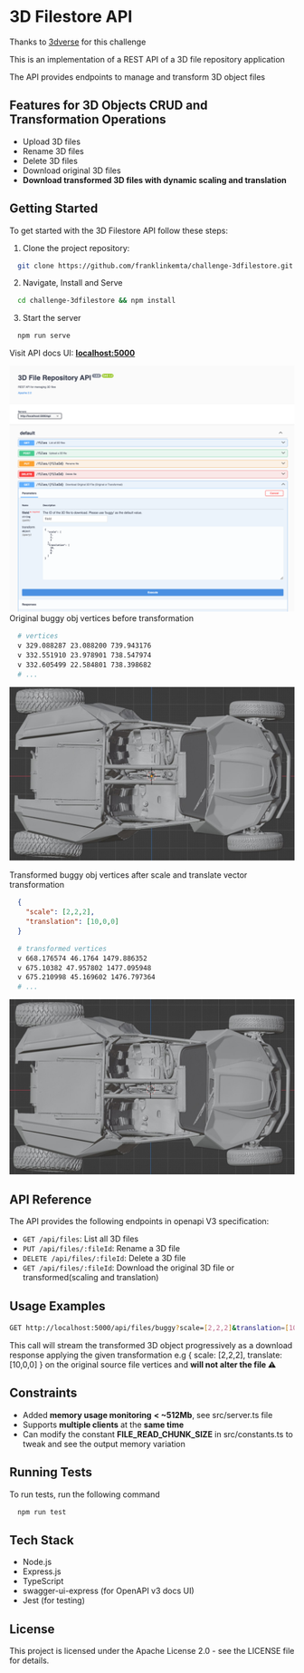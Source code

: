 
# 3D Filestore API

Thanks to  <u>[3dverse](https://github.com/3dverse/challenge-3dfilestore)</u> for this challenge 

This is an implementation of a REST API of a 3D file repository application

The API provides endpoints to manage and transform 3D object files

## Features for 3D Objects CRUD and Transformation Operations

- Upload 3D files
- Rename 3D files
- Delete 3D files
- Download original 3D files
- **Download transformed 3D files with dynamic scaling and translation**

## Getting Started

To get started with the 3D Filestore API follow these steps:

1. Clone the project repository:

```bash
  git clone https://github.com/franklinkemta/challenge-3dfilestore.git
```

2. Navigate, Install and Serve

```bash
  cd challenge-3dfilestore && npm install
```

3. Start the server

```bash
  npm run serve
```

Visit API docs UI: **[localhost:5000](http://localhost:5000)**

![App Screenshot](screenshot.png)
Original buggy obj vertices before transformation

```bash
  # vertices
  v 329.088287 23.088200 739.943176
  v 332.551910 23.978901 738.547974
  v 332.605499 22.584801 738.398682
  # ...
```

![App Screenshot](sc-buggy.jpg)

Transformed buggy obj vertices after scale and translate vector transformation
```json
  { 
    "scale": [2,2,2], 
    "translation": [10,0,0] 
  }
```

```bash
  # transformed vertices
  v 668.176574 46.1764 1479.886352
  v 675.10382 47.957802 1477.095948
  v 675.210998 45.169602 1476.797364
  # ...
```

![App Screenshot](sc-buggy-transformed.jpg)

## API Reference

The API provides the following endpoints in openapi V3 specification:

- `GET /api/files`: List all 3D files
- `PUT /api/files/:fileId`: Rename a 3D file
- `DELETE /api/files/:fileId`: Delete a 3D file
- `GET /api/files/:fileId`: Download the original 3D file or transformed(scaling and translation)

## Usage Examples

```bash
GET http://localhost:5000/api/files/buggy?scale=[2,2,2]&translation=[10,0,0]
```

This call will stream the transformed 3D object progressively as a download response applying the given transformation e.g { scale: [2,2,2], translate: [10,0,0] } on the original source file vertices and **will not alter the file ⚠️**

## Constraints

- Added **memory usage monitoring** **< ~512Mb**, see src/server.ts file
- Supports **multiple clients** at the **same time**
- Can modify the constant **FILE_READ_CHUNK_SIZE** in src/constants.ts  to tweak and see the output memory variation

## Running Tests

To run tests, run the following command

```bash
  npm run test
```

## Tech Stack

- Node.js
- Express.js
- TypeScript
- swagger-ui-express (for OpenAPI v3 docs UI)
- Jest (for testing)

## License

This project is licensed under the Apache License 2.0 - see the LICENSE file for details.
